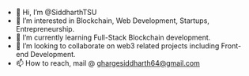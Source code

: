 - 👋 Hi, I’m @SiddharthTSU
- 👀 I’m interested in Blockchain, Web Development, Startups, Entrepreneurship.
- 🌱 I’m currently learning Full-Stack Blockchain development.
- 💞️ I’m looking to collaborate on web3 related projects including Front-end Development.
- 📫 How to reach, mail @ ghargesiddharth64@gmail.com

<!---
SiddharthTSU/SiddharthTSU is a ✨ special ✨ repository because its `README.md` (this file) appears on your GitHub profile.
You can click the Preview link to take a look at your changes.
--->

